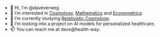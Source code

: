 - 👋 Hi, I’m @daveverweg
- 👀 I’m interested in [Cosmology](https://www.sciencenews.org/topic/cosmology), [Mathematics](https://phys.org/science-news/mathematics/) and [Econometrics](https://www2.econ.osaka-u.ac.jp/~tanizaki/cv/books/cmse/cmse.pdf).
- 🌱 I’m currently studying [Relativistic Cosmology](http://strangebeautiful.com/other-texts/ellis-maartens-maccallum-relativistic-cosmo.pdf).
- 💞️ I’m looking into a project on AI models for personalized healthcare.
- 📫 You can reach me at dave@health-way.
